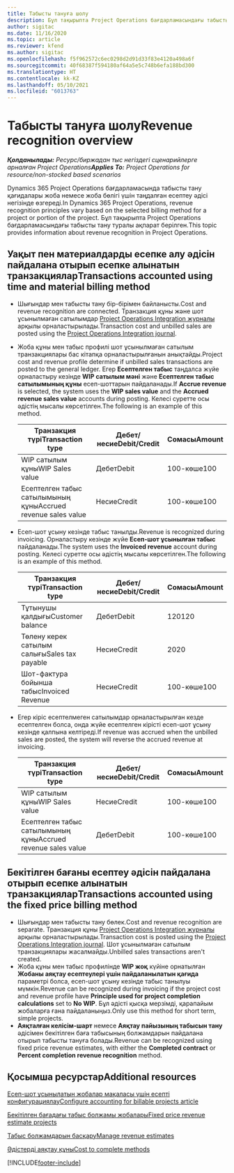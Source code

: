 ```yaml
---
title: Табысты тануға шолу
description: Бұл тақырыпта Project Operations бағдарламасындағы табысты тану туралы ақпарат берілген.
author: sigitac
ms.date: 11/16/2020
ms.topic: article
ms.reviewer: kfend
ms.author: sigitac
ms.openlocfilehash: f5f962572c6ec0298d2d91d33f83e4120a498a6f
ms.sourcegitcommit: 40f68387f594180af64a5e5c748b6efa188bd300
ms.translationtype: HT
ms.contentlocale: kk-KZ
ms.lasthandoff: 05/10/2021
ms.locfileid: "6013763"
---
```

# <a name="revenue-recognition-overview"></a><span data-ttu-id="e12ad-103">Табысты тануға шолу</span><span class="sxs-lookup"><span data-stu-id="e12ad-103">Revenue recognition overview</span></span>

<span data-ttu-id="e12ad-104">_**Қолданылады:** Ресурс/биржадан тыс негіздегі сценарийлерге арналған Project Operations_</span><span class="sxs-lookup"><span data-stu-id="e12ad-104">_**Applies To:** Project Operations for resource/non-stocked based scenarios_</span></span>

<span data-ttu-id="e12ad-105">Dynamics 365 Project Operations бағдарламасында табысты тану қағидалары жоба немесе жоба бөлігі үшін таңдалған есептеу әдісі негізінде өзгереді.</span><span class="sxs-lookup"><span data-stu-id="e12ad-105">In Dynamics 365 Project Operations, revenue recognition principles vary based on the selected billing method for a project or portion of the project.</span></span> <span data-ttu-id="e12ad-106">Бұл тақырыпта Project Operations бағдарламасындағы табысты тану туралы ақпарат берілген.</span><span class="sxs-lookup"><span data-stu-id="e12ad-106">This topic provides information about revenue recognition in Project Operations.</span></span>

## <a name="transactions-accounted-using-time-and-material-billing-method"></a><span data-ttu-id="e12ad-107">Уақыт пен материалдарды есепке алу әдісін пайдалана отырып есепке алынатын транзакциялар</span><span class="sxs-lookup"><span data-stu-id="e12ad-107">Transactions accounted using time and material billing method</span></span>

- <span data-ttu-id="e12ad-108">Шығындар мен табысты тану бір-бірімен байланысты.</span><span class="sxs-lookup"><span data-stu-id="e12ad-108">Cost and revenue recognition are connected.</span></span> <span data-ttu-id="e12ad-109">Транзакция құны және шот ұсынылмаған сатылымдар [Project Operations Integration журналы](../project-accounting/project-operations-integration-journal.md) арқылы орналастырылады.</span><span class="sxs-lookup"><span data-stu-id="e12ad-109">Transaction cost and unbilled sales are posted using the [Project Operations Integration journal](../project-accounting/project-operations-integration-journal.md).</span></span>
- <span data-ttu-id="e12ad-110">Жоба құны мен табыс профилі шот ұсынылмаған сатылым транзакциялары бас кітапқа орналастырылғанын анықтайды.</span><span class="sxs-lookup"><span data-stu-id="e12ad-110">Project cost and revenue profile determine if unbilled sales transactions are posted to the general ledger.</span></span> <span data-ttu-id="e12ad-111">Егер **Есептелген табыс** таңдалса жүйе орналастыру кезінде **WIP сатылым мәні** және **Есептелген табыс сатылымының құны** есеп-шоттарын пайдаланады.</span><span class="sxs-lookup"><span data-stu-id="e12ad-111">If **Accrue revenue** is selected, the system uses the **WIP sales value** and the **Accrued revenue sales value** accounts during posting.</span></span> <span data-ttu-id="e12ad-112">Келесі суретте осы әдістің мысалы көрсетілген.</span><span class="sxs-lookup"><span data-stu-id="e12ad-112">The following is an example of this method.</span></span>  

  | <span data-ttu-id="e12ad-113">Транзакция түрі</span><span class="sxs-lookup"><span data-stu-id="e12ad-113">Transaction type</span></span> | <span data-ttu-id="e12ad-114">Дебет/несие</span><span class="sxs-lookup"><span data-stu-id="e12ad-114">Debit/Credit</span></span> | <span data-ttu-id="e12ad-115">Сомасы</span><span class="sxs-lookup"><span data-stu-id="e12ad-115">Amount</span></span> |
  | --- | --- | --- |
  | <span data-ttu-id="e12ad-116">WIP сатылым құны</span><span class="sxs-lookup"><span data-stu-id="e12ad-116">WIP Sales value</span></span> | <span data-ttu-id="e12ad-117">Дебет</span><span class="sxs-lookup"><span data-stu-id="e12ad-117">Debit</span></span> | <span data-ttu-id="e12ad-118">100-көше</span><span class="sxs-lookup"><span data-stu-id="e12ad-118">100</span></span> |
  | <span data-ttu-id="e12ad-119">Есептелген табыс сатылымының құны</span><span class="sxs-lookup"><span data-stu-id="e12ad-119">Accrued revenue sales value</span></span> | <span data-ttu-id="e12ad-120">Несие</span><span class="sxs-lookup"><span data-stu-id="e12ad-120">Credit</span></span> | <span data-ttu-id="e12ad-121">100-көше</span><span class="sxs-lookup"><span data-stu-id="e12ad-121">100</span></span> |

- <span data-ttu-id="e12ad-122">Есеп-шот ұсыну кезінде табыс танылды.</span><span class="sxs-lookup"><span data-stu-id="e12ad-122">Revenue is recognized during invoicing.</span></span> <span data-ttu-id="e12ad-123">Орналастыру кезінде жүйе **Есеп-шот ұсынылған табыс** пайдаланады.</span><span class="sxs-lookup"><span data-stu-id="e12ad-123">The system uses the **Invoiced revenue** account during posting.</span></span> <span data-ttu-id="e12ad-124">Келесі суретте осы әдістің мысалы көрсетілген.</span><span class="sxs-lookup"><span data-stu-id="e12ad-124">The following is an example of this method.</span></span>  

  | <span data-ttu-id="e12ad-125">Транзакция түрі</span><span class="sxs-lookup"><span data-stu-id="e12ad-125">Transaction type</span></span> | <span data-ttu-id="e12ad-126">Дебет/несие</span><span class="sxs-lookup"><span data-stu-id="e12ad-126">Debit/Credit</span></span> | <span data-ttu-id="e12ad-127">Сомасы</span><span class="sxs-lookup"><span data-stu-id="e12ad-127">Amount</span></span> |
  | --- | --- | --- |
  | <span data-ttu-id="e12ad-128">Тұтынушы қалдығы</span><span class="sxs-lookup"><span data-stu-id="e12ad-128">Customer balance</span></span> | <span data-ttu-id="e12ad-129">Дебет</span><span class="sxs-lookup"><span data-stu-id="e12ad-129">Debit</span></span> | <span data-ttu-id="e12ad-130">120</span><span class="sxs-lookup"><span data-stu-id="e12ad-130">120</span></span> |
  | <span data-ttu-id="e12ad-131">Төлену керек сатылым салығы</span><span class="sxs-lookup"><span data-stu-id="e12ad-131">Sales tax payable</span></span> | <span data-ttu-id="e12ad-132">Несие</span><span class="sxs-lookup"><span data-stu-id="e12ad-132">Credit</span></span> | <span data-ttu-id="e12ad-133">20</span><span class="sxs-lookup"><span data-stu-id="e12ad-133">20</span></span> |
  | <span data-ttu-id="e12ad-134">Шот-фактура бойынша табыс</span><span class="sxs-lookup"><span data-stu-id="e12ad-134">Invoiced Revenue</span></span> | <span data-ttu-id="e12ad-135">Несие</span><span class="sxs-lookup"><span data-stu-id="e12ad-135">Credit</span></span> | <span data-ttu-id="e12ad-136">100-көше</span><span class="sxs-lookup"><span data-stu-id="e12ad-136">100</span></span> |

- <span data-ttu-id="e12ad-137">Егер кіріс есептелмеген сатылымдар орналастырылған кезде есептелген болса, онда жүйе есептелген кірісті есеп-шот ұсыну кезінде қалпына келтіреді.</span><span class="sxs-lookup"><span data-stu-id="e12ad-137">If revenue was accrued when the unbilled sales are posted, the system will reverse the accrued revenue at invoicing.</span></span>

  | <span data-ttu-id="e12ad-138">Транзакция түрі</span><span class="sxs-lookup"><span data-stu-id="e12ad-138">Transaction type</span></span> | <span data-ttu-id="e12ad-139">Дебет/несие</span><span class="sxs-lookup"><span data-stu-id="e12ad-139">Debit/Credit</span></span> | <span data-ttu-id="e12ad-140">Сомасы</span><span class="sxs-lookup"><span data-stu-id="e12ad-140">Amount</span></span> |
  | --- | --- | --- |
  | <span data-ttu-id="e12ad-141">WIP сатылым құны</span><span class="sxs-lookup"><span data-stu-id="e12ad-141">WIP Sales value</span></span> | <span data-ttu-id="e12ad-142">Несие</span><span class="sxs-lookup"><span data-stu-id="e12ad-142">Credit</span></span> | <span data-ttu-id="e12ad-143">100-көше</span><span class="sxs-lookup"><span data-stu-id="e12ad-143">100</span></span> |
  | <span data-ttu-id="e12ad-144">Есептелген табыс сатылымының құны</span><span class="sxs-lookup"><span data-stu-id="e12ad-144">Accrued revenue sales value</span></span> | <span data-ttu-id="e12ad-145">Дебет</span><span class="sxs-lookup"><span data-stu-id="e12ad-145">Debit</span></span> | <span data-ttu-id="e12ad-146">100-көше</span><span class="sxs-lookup"><span data-stu-id="e12ad-146">100</span></span> |

## <a name="transactions-accounted-using-the-fixed-price-billing-method"></a><span data-ttu-id="e12ad-147">Бекітілген бағаны есептеу әдісін пайдалана отырып есепке алынатын транзакциялар</span><span class="sxs-lookup"><span data-stu-id="e12ad-147">Transactions accounted using the fixed price billing method</span></span>

- <span data-ttu-id="e12ad-148">Шығындар мен табысты тану бөлек.</span><span class="sxs-lookup"><span data-stu-id="e12ad-148">Cost and revenue recognition are separate.</span></span> <span data-ttu-id="e12ad-149">Транзакция құны [Project Operations Integration журналы](../project-accounting/project-operations-integration-journal.md) арқылы орналастырылады.</span><span class="sxs-lookup"><span data-stu-id="e12ad-149">Transaction cost is posted using the [Project Operations Integration journal](../project-accounting/project-operations-integration-journal.md).</span></span> <span data-ttu-id="e12ad-150">Шот ұсынылмаған сатылым транзакциялары жасалмайды.</span><span class="sxs-lookup"><span data-stu-id="e12ad-150">Unbilled sales transactions aren't created.</span></span>
- <span data-ttu-id="e12ad-151">Жоба құны мен табыс профилінде **WIP жоқ** күйіне орнатылған **Жобаны аяқтау есептеулері үшін пайдаланылатын қағида** параметрі болса, есеп-шот ұсыну кезінде табыс танылуы мүмкін.</span><span class="sxs-lookup"><span data-stu-id="e12ad-151">Revenue can be recognized during invoicing if the project cost and revenue profile have **Principle used for project completion calculations** set to **No WIP**.</span></span> <span data-ttu-id="e12ad-152">Бұл әдісті қысқа мерзімді, қарапайым жобаларға ғана пайдаланыңыз.</span><span class="sxs-lookup"><span data-stu-id="e12ad-152">Only use this method for short term, simple projects.</span></span>
- <span data-ttu-id="e12ad-153">**Аяқталған келісім-шарт** немесе **Аяқтау пайызының табысын тану** әдісімен бекітілген баға табысының болжамдарын пайдалана отырып табысты тануға болады.</span><span class="sxs-lookup"><span data-stu-id="e12ad-153">Revenue can be recognized using fixed price revenue estimates, with either the **Completed contract** or **Percent completion revenue recognition** method.</span></span>

## <a name="additional-resources"></a><span data-ttu-id="e12ad-154">Қосымша ресурстар</span><span class="sxs-lookup"><span data-stu-id="e12ad-154">Additional resources</span></span>
[<span data-ttu-id="e12ad-155">Есеп-шот ұсынылатын жобалар мақаласы үшін есепті конфигурациялау</span><span class="sxs-lookup"><span data-stu-id="e12ad-155">Configure accounting for billable projects article</span></span>](../project-accounting/configure-accounting-billable-projects.md)

[<span data-ttu-id="e12ad-156">Бекітілген бағадағы табыс болжамы жобалары</span><span class="sxs-lookup"><span data-stu-id="e12ad-156">Fixed price revenue estimate projects</span></span>](rev-rec-percentage-completion-method.md)

[<span data-ttu-id="e12ad-157">Табыс болжамдарын басқару</span><span class="sxs-lookup"><span data-stu-id="e12ad-157">Manage revenue estimates</span></span>](rev-rec-completed-contract-method.md)

[<span data-ttu-id="e12ad-158">Әдістерді аяқтау құны</span><span class="sxs-lookup"><span data-stu-id="e12ad-158">Cost to complete methods</span></span>](cost-complete-methods.md)


[!INCLUDE[footer-include](../includes/footer-banner.md)]